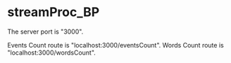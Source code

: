 # streamProc_BP
The server port is "3000".

Events Count route is "localhost:3000/eventsCount".
Words Count route is "localhost:3000/wordsCount".
